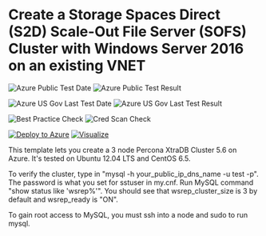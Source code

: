 # Create a Storage Spaces Direct (S2D) Scale-Out File Server (SOFS) Cluster with Windows Server 2016 on an existing VNET

![Azure Public Test Date](https://azurequickstartsservice.blob.core.windows.net/badges/mysql-ha-pxc-zones/PublicLastTestDate.svg)
![Azure Public Test Result](https://azurequickstartsservice.blob.core.windows.net/badges/mysql-ha-pxc-zones/PublicDeployment.svg)

![Azure US Gov Last Test Date](https://azurequickstartsservice.blob.core.windows.net/badges/mysql-ha-pxc-zones/FairfaxLastTestDate.svg)
![Azure US Gov Last Test Result](https://azurequickstartsservice.blob.core.windows.net/badges/mysql-ha-pxc-zones/FairfaxDeployment.svg)

![Best Practice Check](https://azurequickstartsservice.blob.core.windows.net/badges/mysql-ha-pxc-zones/BestPracticeResult.svg)
![Cred Scan Check](https://azurequickstartsservice.blob.core.windows.net/badges/mysql-ha-pxc-zones/CredScanResult.svg)

[![Deploy to Azure](https://raw.githubusercontent.com/fathym-it/azure-quickstart-templates/master/1-CONTRIBUTION-GUIDE/images/deploytoazure.svg?sanitize=true)](https://portal.azure.com/#create/Microsoft.Template/uri/https%3A%2F%2Fraw.githubusercontent.com%2Ffathym-it%2Fazure-quickstart-templates%2Fmaster%2mysql-ha-pxc-zones%2Fazuredeploy.json)
[![Visualize](https://raw.githubusercontent.com/fathym-it/azure-quickstart-templates/master/1-CONTRIBUTION-GUIDE/images/visualizebutton.svg?sanitize=true)](http://armviz.io/#/?load=https%3A%2F%2Fraw.githubusercontent.com%2Ffathym-it%2Fazure-quickstart-templates%2Fmaster%2mysql-ha-pxc-zones%2Fazuredeploy.json)

This template lets you create a 3 node Percona XtraDB Cluster 5.6 on Azure.  It's tested on Ubuntu 12.04 LTS and CentOS 6.5.  

To verify the cluster, type in "mysql -h your_public_ip_dns_name -u test -p".  The password is what you set for sstuser in my.cnf. Run MySQL command "show status like 'wsrep%'".  You should see that wsrep_cluster_size is 3 by default and wsrep_ready is "ON". 

To gain root access to MySQL, you must ssh into a node and sudo to run mysql.   



